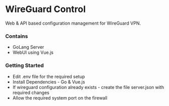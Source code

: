 # WireGuard Control #

Web & API based configuration management for WireGuard VPN.

### Contains ###

* GoLang Server
* WebUI using Vue.js

### Getting Started ###

* Edit .env file for the required setup
* Install Dependencies - Go & Vue.js
* If wireguard configuration already exists - create the file server.json with required changes
* Allow the required system port on the firewall